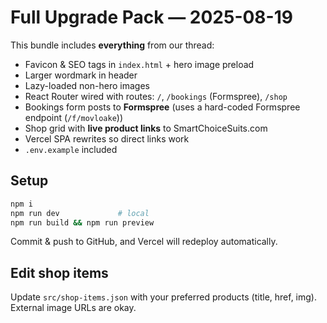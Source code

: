 # Full Upgrade Pack — 2025-08-19

This bundle includes **everything** from our thread:
- Favicon & SEO tags in `index.html` + hero image preload
- Larger wordmark in header
- Lazy-loaded non-hero images
- React Router wired with routes: `/`, `/bookings` (Formspree), `/shop`
- Bookings form posts to **Formspree** (uses a hard-coded Formspree endpoint (`/f/movloake`))
- Shop grid with **live product links** to SmartChoiceSuits.com
- Vercel SPA rewrites so direct links work
- `.env.example` included

## Setup
```bash
npm i
npm run dev             # local
npm run build && npm run preview
```

Commit & push to GitHub, and Vercel will redeploy automatically.

## Edit shop items
Update `src/shop-items.json` with your preferred products (title, href, img). External image URLs are okay.
